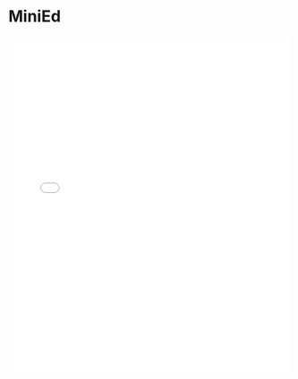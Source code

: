 # MiniEd

<p style="" align="center"><embed src="geoteo/editor/editor.html" width="100%" height="600px"></embed></p>
